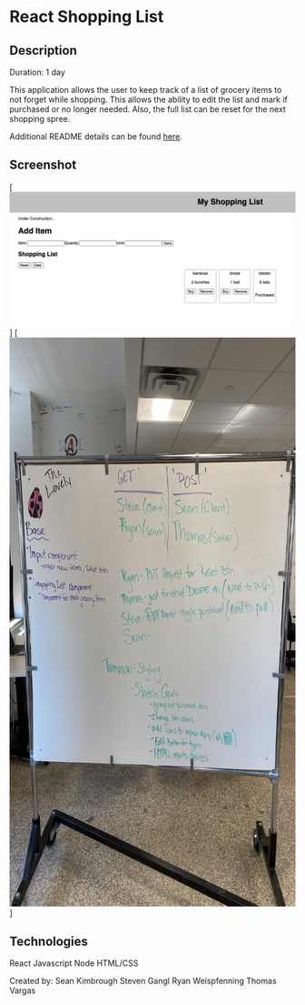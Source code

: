 # React Shopping List

## Description

Duration: 1 day

This application allows the user to keep track of a list of grocery items to not forget while shopping. This allows the ability to edit the list and mark if purchased or no longer needed. Also, the full list can be reset for the next shopping spree.

Additional README details can be found [here](https://github.com/PrimeAcademy/readme-template/blob/master/README.md).

## Screenshot
[<img src="./images/screenshot.jpg" width="1000px"/>]
[<img src="./images/white_board.jpg" width="1000px" height="1000px"/>]

## Technologies
React
Javascript
Node
HTML/CSS

Created by:
Sean Kimbrough
Steven Gangl
Ryan Weispfenning
Thomas Vargas

